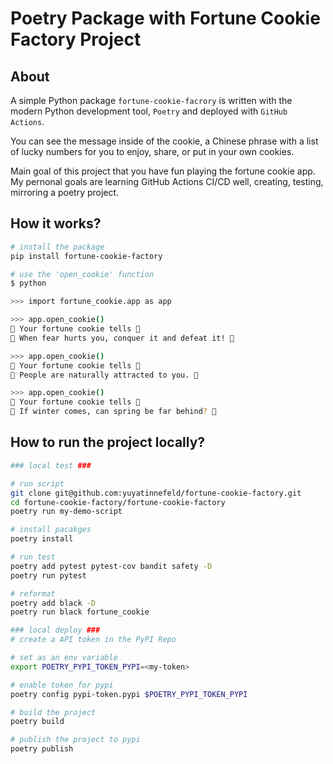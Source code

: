 # Poetry Package with Fortune Cookie Factory Project

## About
A simple Python package `fortune-cookie-facrory` is written with the modern Python development tool, `Poetry` and deployed with `GitHub Actions`. 


You can see the message inside of the cookie, a Chinese phrase with a list of lucky numbers for you to enjoy, share, or put in your own cookies.

Main goal of this project that you have fun playing the fortune cookie app. My pernonal goals are learning GitHub Actions CI/CD well, creating, testing, mirroring a poetry project.


## How it works?       

```bash
# install the package
pip install fortune-cookie-factory

# use the 'open_cookie' function
$ python

>>> import fortune_cookie.app as app

>>> app.open_cookie()
🎉 Your fortune cookie tells 🎉
🍪 When fear hurts you, conquer it and defeat it! 🍪

>>> app.open_cookie()
🎉 Your fortune cookie tells 🎉
🍪 People are naturally attracted to you. 🍪

>>> app.open_cookie()
🎉 Your fortune cookie tells 🎉
🍪 If winter comes, can spring be far behind? 🍪
```



## How to run the project locally?
```bash
### local test ###

# run script
git clone git@github.com:yuyatinnefeld/fortune-cookie-factory.git
cd fortune-cookie-factory/fortune-cookie-factory
poetry run my-demo-script

# install pacakges
poetry install

# run test
poetry add pytest pytest-cov bandit safety -D
poetry run pytest

# reformat
poetry add black -D
poetry run black fortune_cookie

### local deploy ###
# create a API token in the PyPI Repo

# set as an env variable
export POETRY_PYPI_TOKEN_PYPI=<my-token>

# enable token for pypi
poetry config pypi-token.pypi $POETRY_PYPI_TOKEN_PYPI

# build the project
poetry build

# publish the project to pypi
poetry publish
```